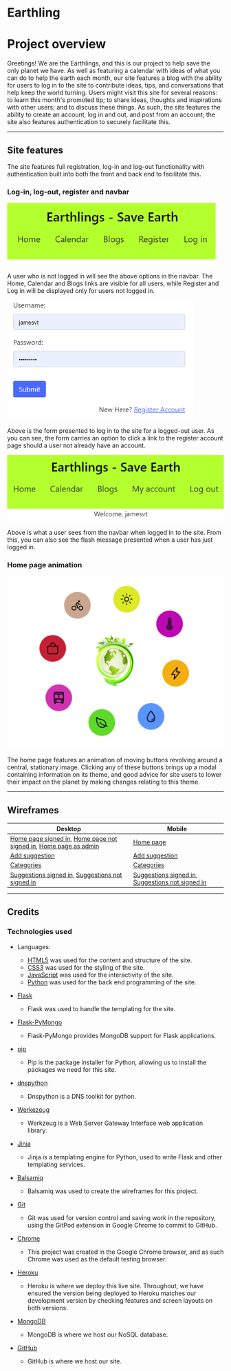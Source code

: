 # Earthling

# Project overview

Greetings! We are the Earthlings, and this is our project to help save the only planet we have. As well as featuring a calendar with ideas of what you can do to help the earth each month, our site features a blog with the ability for users to log in to the site to contribute ideas, tips, and conversations that help keep the world turning. Users might visit this site for several reasons: to learn this month's promoted tip; to share ideas, thoughts and inspirations with other users; and to discuss these things. As such, the site features the ability to create an account, log in and out, and post from an account; the site also features authentication to securely facilitate this.

---

## Site features

The site features full registration, log-in and log-out functionality with authentication built into both the front and back end to facilitate this.

### Log-in, log-out, register and navbar

![Image of the navbar from the POV of a logged-out user](docs/readmeimages/navbarloggedout.png)

A user who is not logged in will see the above options in the navbar. The Home, Calendar and Blogs links are visible for all users, while Register and Log in will be displayed only for users not logged in.

![Image of the log in form](docs/readmeimages/registrationform.png)

Above is the form presented to log in to the site for a logged-out user. As you can see, the form carries an option to click a link to the register account page should a user not already have an account.

![Image of the navbar from the POV of a logged-in user](docs/readmeimages/navbarloggedin.png)

Above is what a user sees from the navbar when logged in to the site. From this, you can also see the flash message presented when a user has just logged in.

### Home page animation

![Image of the homepage animation](docs/readmeimages/homepageanimation.png)

The home page features an animation of moving buttons revolving around a central, stationary image. Clicking any of these buttons brings up a modal containing information on its theme, and good advice for site users to lower their impact on the planet by making changes relating to this theme.

---

## Wireframes

| Desktop | Mobile |
| --- | --- |
| [Home page signed in](docs/wireframes/homedesktopsignedin.png), [Home page not signed in](docs/wireframes/homedesktopnotsignedin.png), [Home page as admin](docs/wireframes/homedesktopsignedinadmin.png) | [Home page](docs/wireframes/homemobile.png) |
| [Add suggestion](docs/wireframes/addsuggestion.png) | [Add suggestion](docs/wireframes/addsuggestion.png) |
| [Categories](docs/wireframes/categoriesdesktop.png) | [Categories](docs/wireframes/categoriesdesktop.png) |
| [Suggestions signed in](docs/wireframes/suggestionsdesktopsignedin.png), [Suggestions not signed in](docs/wireframes/suggestionsdesktopnotsignedin.png) | [Suggestions signed in](docs/wireframes/suggestionsdesktopsignedin.png), [Suggestions not signed in](docs/wireframes/suggestionsdesktopnotsignedin.png) |


---

## Credits

### Technologies used

* Languages:
    * [HTML5](https://en.wikipedia.org/wiki/HTML5) was used for the content and structure of the site.
    * [CSS3](https://en.wikipedia.org/wiki/CSS#CSS_3) was used for the styling of the site.
    * [JavaScript](https://en.wikipedia.org/wiki/JavaScript) was used for the interactivity of the site.
    * [Python](https://www.python.org/) was used for the back end programming of the site.

* [Flask](https://flask.palletsprojects.com/en/2.0.x/)
    * Flask was used to handle the templating for the site.

* [Flask-PyMongo](https://pypi.org/project/Flask-PyMongo/)
    * Flask-PyMongo provides MongoDB support for Flask applications.

* [pip](https://pip.pypa.io/en/stable/)
    * Pip is the package installer for Python, allowing us to install the packages we need for this site.

* [dnspython](https://www.dnspython.org/)
    * Dnspython is a DNS toolkit for python.

* [Werkezeug](https://wsgi.readthedocs.io/en/latest/what.html)
    * Werkzeug is a Web Server Gateway Interface web application library.

* [Jinja](https://www.palletsprojects.com/p/jinja/)
    * Jinja is a templating engine for Python, used to write Flask and other templating services.

* [Balsamiq](https://balsamiq.com/)
    * Balsamiq was used to create the wireframes for this project. 

* [Git](https://git-scm.com/)
    * Git was used for version control and saving work in the repository, using the GitPod extension in Google Chrome to commit to GitHub.

* [Chrome](https://www.google.com/intl/en_uk/chrome/)
    * This project was created in the Google Chrome browser, and as such Chrome was used as the default testing browser.

* [Heroku](https://devcenter.heroku.com/)
    * Heroku is where we deploy this live site. Throughout, we have ensured the version being deployed to Heroku matches our development version by checking features and screen layouts on both versions.

* [MongoDB](https://www.mongodb.com/)
    * MongoDB is where we host our NoSQL database.

* [GitHub](https://github.com/)
    * GitHub is where we host our site.
